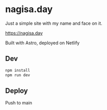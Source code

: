 # nagisa.day

Just a simple site with my name and face on it.

https://nagisa.day

Built with Astro, deployed on Netlify

## Dev

```bash
npm install
npm run dev
```

## Deploy

Push to main
